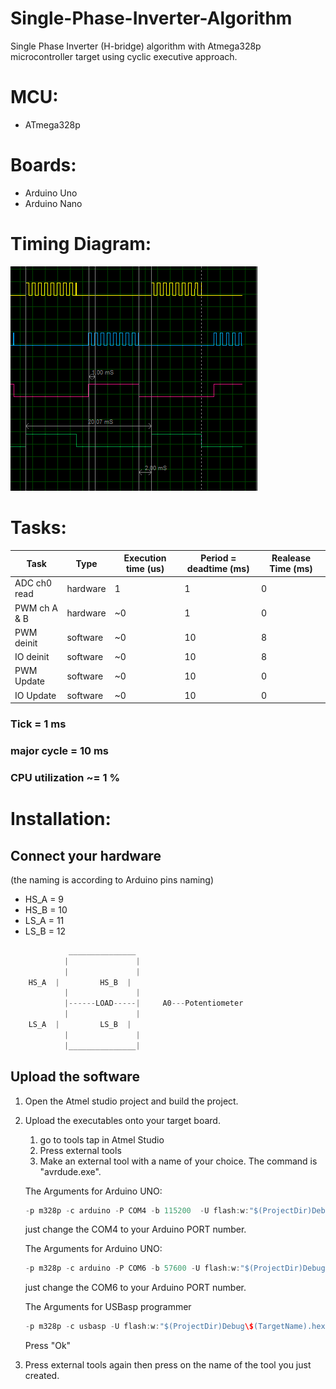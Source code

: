 # Single-Phase-Inverter-Algorithm
Single Phase Inverter (H-bridge) algorithm with Atmega328p microcontroller target using cyclic executive approach.

# MCU:
- ATmega328p

# Boards:
- Arduino Uno
- Arduino Nano

# Timing Diagram:
![TimingDiagram](Gallery/TimingDiagram.png)

# Tasks:
| Task          | Type     | Execution time (us) | Period = deadtime (ms) | Realease Time (ms) |
| ------------- | -------- | ------------------- | ---------------------- | ------------------ |
| ADC ch0 read  | hardware | 1                   | 1                      | 0                  |
| PWM ch A & B  | hardware | ~0                  | 1                      | 0                  |
| PWM deinit    | software | ~0                  | 10                     | 8                  |
| IO deinit     | software | ~0                  | 10                     | 8                  |
| PWM Update    | software | ~0                  | 10                     | 0                  |
| IO Update     | software | ~0                  | 10                     | 0                  |

### Tick = 1 ms
### major cycle = 10 ms
### CPU utilization ~= 1 %

# Installation:
## Connect your hardware
(the naming is according to Arduino pins naming)
- HS_A = 9 
- HS_B = 10
- LS_A = 11
- LS_B = 12

```C
             _______________
            |               |						
            |               |
    HS_A  |         HS_B  |
            |               |						
            |------LOAD-----|     A0---Potentiometer
            |               |						
    LS_A  |         LS_B  |
            |               |						
            |_______________|						
```
## Upload the software
1. Open the Atmel studio project and build the project.
1. Upload the executables onto your target board.
   1. go to tools tap in Atmel Studio
   1. Press external tools
   1. Make an external tool with a name of your choice. The command is "avrdude.exe". 
   
   The Arguments for Arduino UNO: 
   ```C
   -p m328p -c arduino -P COM4 -b 115200  -U flash:w:"$(ProjectDir)Debug\$(TargetName).hex":i 
   ```
   just change the COM4 to your Arduino PORT number.
   
   The Arguments for Arduino UNO:
   ```C
   -p m328p -c arduino -P COM6 -b 57600 -U flash:w:"$(ProjectDir)Debug\$(TargetName).hex":i 
   ```
   just change the COM6 to your Arduino PORT number.
   
   The Arguments for USBasp programmer
   ```C
   -p m328p -c usbasp -U flash:w:"$(ProjectDir)Debug\$(TargetName).hex":i
   ```
   
   Press "Ok"
1. Press external tools again then press on the name of the tool you just created. 

